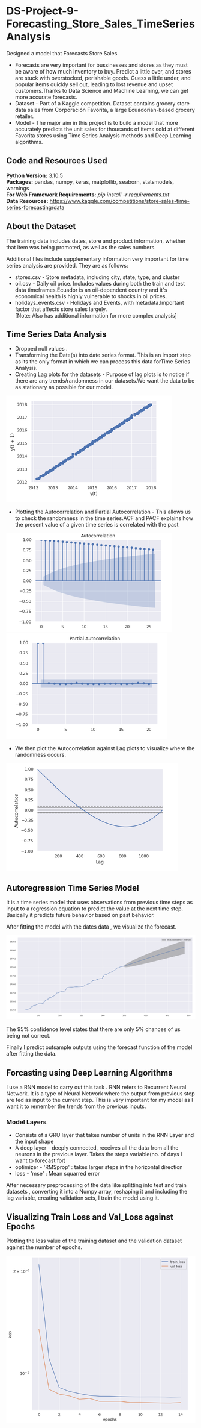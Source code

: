# DS-Project-9-Forecasting_Store_Sales_TimeSeriesAnalysis
Designed a model that Forecasts Store Sales.

* Forecasts are very important for bussinesses and stores as they must be aware of how much inventory to buy. Predict a little over, and stores are stuck with overstocked, perishable goods. Guess a little under, and popular items quickly sell out, leading to lost revenue and upset customers.Thanks to Data Science and Machine Learning, we can get more accurate forecasts.
* Dataset - Part of a Kaggle competition. Dataset contains grocery store data sales from Corporación Favorita, a large Ecuadorian-based grocery retailer.
* Model - The major aim in this project is to build a model that more accurately predicts the unit sales for thousands of items sold at different Favorita stores using Time Series Analysis methods and Deep Learning algorithms.

## Code and Resources Used ##
**Python Version:** 3.10.5 <br />
**Packages:** pandas, numpy, keras, matplotlib, seaborn, statsmodels, warnings  <br />
**For Web Framework Requirements:** _pip install -r requirements.txt_ <br />
**Data Resources:** <https://www.kaggle.com/competitions/store-sales-time-series-forecasting/data>

## About the Dataset ##

The training data includes dates, store and product information, whether that item was being promoted, as well as the sales numbers. <br>

Additional files include supplementary information very important for time series analysis are provided. They are as follows: <br>
- stores.csv - Store metadata, including city, state, type, and cluster 
- oil.csv - Daily oil price. Includes values during both the train and test data timeframes.Ecuador is an oil-dependent country and it's economical health is highly      vulnerable to shocks in oil prices. <br>
- holidays_events.csv - Holidays and Events, with metadata.Important factor that affects store sales largely. <br>
[Note:  Also has additional information for more complex analysis] 

## Time Series Data Analysis ## 
- Dropped null values .
- Transforming the Date(s) into date series format. This is an import step as its the only format in which we can process this data forTime Series Analysis.
- Creating Lag plots for the datasets - Purpose of lag plots is to notice if there are any trends/randomness in our datasets.We want the data to be as stationary as possible for our model.

![](LagPLot.PNG "LagPLot")

- Plotting the Autocorrelation and Partial Autocorrelation - This allows us to check the randomness in the time series.ACF and PACF explains how the present value of a given time series is correlated with the past

![](Autocorrelation.PNG "Autocorrelation")
![](Partial.PNG "PACF")

- We then plot the Autocorrelation against Lag plots to visualize where the randomness occurs. 

![](AcfvsLag.PNG "AcfvsLag")

## Autoregression Time Series Model ##
It is a time series model that uses observations from previous time steps as input to a regression equation to predict the value at the next time step. Basically it predicts future behavior based on past behavior.

After fitting the model with the dates data , we visualize the forecast.

![](Forecastplot.PNG "Forecastplot")

The 95% confidence level states that there are only 5% chances of us being not correct.

Finally I predict outsample outputs using the forecast function of the model after fitting the data.


## Forcasting using Deep Learning Algorithms ##
I use a RNN model to carry out this task . RNN refers to Recurrent Neural Network. It is  a type of Neural Network where the output from previous step are fed as input to the current step. This is very important for my model as I want it to remember the trends from the previous inputs.

### Model Layers ###
 - Consists of a GRU layer that takes number of units in the RNN Layer and the input shape
 - A deep layer - deeply connected, receives all the data from all the neurons in the previous layer. Takes the steps variable(no. of days I want to forecast for)
 - optimizer - 'RMSprop' : takes larger steps in the horizontal direction
 - loss - 'mse' : Mean squarred error
 
After necessary preprocessing of the data like splitting into test and train datasets , converting it into a Numpy array, reshaping it and including the lag variable, creating validation sets, I train the model using it.

## Visualizing Train Loss and  Val_Loss against Epochs ##

Plotting the loss value of the training dataset and the validation dataset against the number of epochs.

![](loss.PNG "Loss  Visualization")
